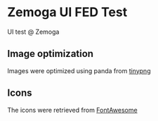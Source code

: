 # Zemoga UI FED Test

UI test @ Zemoga

## Image optimization

Images were optimized using panda from [tinypng](https://tinypng.com/)

## Icons

The icons were retrieved from [FontAwesome](https://fontawesome.com/how-to-use/on-the-web/setup/hosting-font-awesome-yourself#using-web-fonts)
